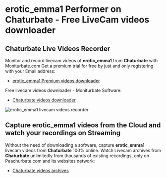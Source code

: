 # erotic_emma1 Performer on Chaturbate - Free LiveCam videos downloader

## Chaturbate Live Videos Recorder

Monitor and record livecam videos of **erotic_emma1** from **Chaturbate** with Moniturbate.com
Get a premium trial for free by just and only registering with your Email address:
* [erotic_emma1 Premium videos downloader](https://moniturbate.com/request-demo-licence-key.html)

Free livecam videos downloader - Moniturbate Software:
* [Chaturbate videos downloader](https://moniturbate.com/moniturbate-download-software.html)

![erotic_emma1 livecam videos recorder](https://peachurnet.com/templates/moniturbate-software.png)


## Capture erotic_emma1 videos from the Cloud and watch your recordings on Streaming

Without the need of downloading a software, capture **erotic_emma1** livecam videos from **Chaturbate** 100% online.
Watch Livecam archives from **Chaturbate** unlimitedly from thousands of existing recordings, only on Peachurbate.com and its websites network:
* [Chaturbate videos archives](https://peachurnet.com/)